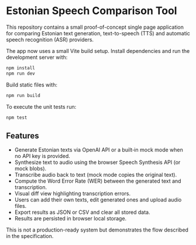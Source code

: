 # Estonian Speech Comparison Tool

This repository contains a small proof-of-concept single page application for comparing Estonian text generation, text-to-speech (TTS) and automatic speech recognition (ASR) providers.

The app now uses a small Vite build setup. Install dependencies and run the development server with:

```bash
npm install
npm run dev
```

Build static files with:

```bash
npm run build
```

To execute the unit tests run:

```bash
npm test
```

## Features

- Generate Estonian texts via OpenAI API or a built‑in mock mode when no API key is provided.
- Synthesize text to audio using the browser Speech Synthesis API (or mock blobs).
- Transcribe audio back to text (mock mode copies the original text).
- Compute the Word Error Rate (WER) between the generated text and transcription.
- Visual diff view highlighting transcription errors.
- Users can add their own texts, edit generated ones and upload audio files.
- Export results as JSON or CSV and clear all stored data.
- Results are persisted in browser local storage.

This is not a production-ready system but demonstrates the flow described in the specification.

